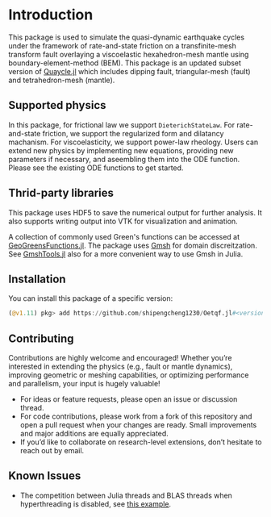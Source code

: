 # Introduction

This package is used to simulate the quasi-dynamic earthquake cycles under the framework of rate-and-state friction on a transfinite-mesh transform fault overlaying a viscoelastic hexahedron-mesh mantle using boundary-element-method (BEM). This package is an updated subset version of [Quaycle.jl](https://github.com/shipengcheng1230/Quaycle.jl) which includes dipping fault, triangular-mesh (fault) and tetrahedron-mesh (mantle).

## Supported physics

In this package, for frictional law we support `DieterichStateLaw`. For rate-and-state friction, we support the regularized form and dilatancy machanism. For viscoelasticity, we support power-law rheology. Users can extend new physics by implementing new equations, providing new parameters if necessary, and aseembling them into the ODE function. Please see the existing ODE functions to get started.

## Thrid-party libraries

This package uses HDF5 to save the numerical output for further analysis. It also supports writing output into VTK for visualization and animation.

A collection of commonly used Green's functions can be accessed at [GeoGreensFunctions.jl](https://github.com/shipengcheng1230/GeoGreensFunctions.jl). The package uses [Gmsh](https://gmsh.info/) for domain discreitzation. See [GmshTools.jl](https://github.com/shipengcheng1230/GmshTools.jl) also for a more convenient way to use Gmsh in Julia.

## Installation

You can install this package of a specific version:

```julia
(@v1.11) pkg> add https://github.com/shipengcheng1230/Oetqf.jl#<version_number>
```

## Contributing

Contributions are highly welcome and encouraged! Whether you’re interested in extending the physics (e.g., fault or mantle dynamics), improving geometric or meshing capabilities, or optimizing performance and parallelism, your input is hugely valuable!

- For ideas or feature requests, please open an issue or discussion thread.
- For code contributions, please work from a fork of this repository and open a pull request when your changes are ready. Small improvements and major additions are equally appreciated.
- If you’d like to collaborate on research-level extensions, don’t hesitate to reach out by email.

## Known Issues

- The competition between Julia threads and BLAS threads when hyperthreading is disabled, see [this example](https://discourse.julialang.org/t/possible-performance-drop-when-using-more-than-one-socket-threads/62022).
